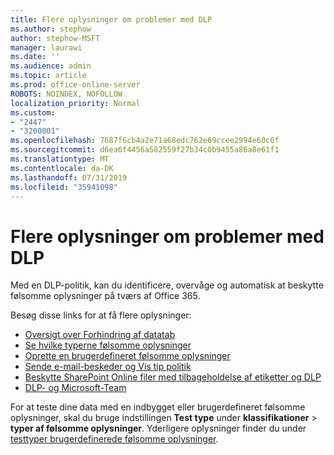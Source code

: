 ```yaml
---
title: Flere oplysninger om problemer med DLP
ms.author: stephow
author: stephow-MSFT
manager: laurawi
ms.date: ''
ms.audience: admin
ms.topic: article
ms.prod: office-online-server
ROBOTS: NOINDEX, NOFOLLOW
localization_priority: Normal
ms.custom:
- "2447"
- "3200001"
ms.openlocfilehash: 7687f6cb4a2e71a68edc762e69ccee2994e60c6f
ms.sourcegitcommit: d6ea6f4456a582559f27b34c0b9455a86a8e61f1
ms.translationtype: MT
ms.contentlocale: da-DK
ms.lasthandoff: 07/31/2019
ms.locfileid: "35941098"
---
```

# <a name="more-info-about-dlp-issues"></a>Flere oplysninger om problemer med DLP

Med en DLP-politik, kan du identificere, overvåge og automatisk at beskytte følsomme oplysninger på tværs af Office 365.

Besøg disse links for at få flere oplysninger:

- [Oversigt over Forhindring af datatab](https://docs.microsoft.com/en-us/office365/securitycompliance/data-loss-prevention-policies)
- [Se hvilke typerne følsomme oplysninger](https://docs.microsoft.com/en-us/office365/securitycompliance/what-the-sensitive-information-types-look-for)
- [Oprette en brugerdefineret følsomme oplysninger](https://docs.microsoft.com/en-us/office365/securitycompliance/create-a-custom-sensitive-information-type)
- [Sende e-mail-beskeder og Vis tip politik](https://docs.microsoft.com/en-us/office365/securitycompliance/use-notifications-and-policy-tips)
- [Beskytte SharePoint Online filer med tilbageholdelse af etiketter og DLP](https://docs.microsoft.com/en-us/office365/securitycompliance/protect-sharepoint-online-files-with-office-365-labels-and-dlp)
- [DLP- og Microsoft-Team](https://docs.microsoft.com/en-us/office365/securitycompliance/dlp-microsoft-teams)

For at teste dine data med en indbygget eller brugerdefineret følsomme oplysninger, skal du bruge indstillingen **Test type** under **klassifikationer** > **typer af følsomme oplysninger**. Yderligere oplysninger finder du under [testtyper brugerdefinerede følsomme oplysninger](https://docs.microsoft.com/en-us/office365/securitycompliance/create-a-custom-sensitive-information-type#test-custom-sensitive-information-types-in-the-security--compliance-center).